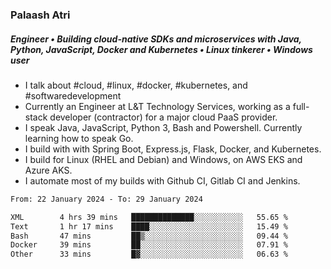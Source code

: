 ### Palaash Atri

##### Engineer • Building cloud-native SDKs and microservices with Java, Python, JavaScript, Docker and Kubernetes • Linux tinkerer • Windows user

- I talk about #cloud, #linux, #docker, #kubernetes, and #softwaredevelopment
- Currently an Engineer at L&T Technology Services, working as a full-stack developer (contractor) for a major cloud PaaS provider.
- I speak Java, JavaScript, Python 3, Bash and Powershell. Currently learning how to speak Go.
- I build with with Spring Boot, Express.js, Flask, Docker, and Kubernetes.
- I build for Linux (RHEL and Debian) and Windows, on AWS EKS and Azure AKS.
- I automate most of my builds with Github CI, Gitlab CI and Jenkins.

<!--
**palaashatri/palaashatri** is a ✨ _special_ ✨ repository because its `README.md` (this file) appears on your GitHub profile.

Here are some ideas to get you started:

- 🔭 I’m currently working on ...
- 🌱 I’m currently learning ...
- 👯 I’m looking to collaborate on ...
- 🤔 I’m looking for help with ...
- 💬 Ask me about ...
- 📫 How to reach me: ...
- 😄 Pronouns: ...
- ⚡ Fun fact: ...
-->

<!--START_SECTION:waka-->

```txt
From: 22 January 2024 - To: 29 January 2024

XML        4 hrs 39 mins   ██████████████░░░░░░░░░░░   55.65 %
Text       1 hr 17 mins    ████░░░░░░░░░░░░░░░░░░░░░   15.49 %
Bash       47 mins         ██▒░░░░░░░░░░░░░░░░░░░░░░   09.44 %
Docker     39 mins         ██░░░░░░░░░░░░░░░░░░░░░░░   07.91 %
Other      33 mins         █▓░░░░░░░░░░░░░░░░░░░░░░░   06.63 %
```

<!--END_SECTION:waka-->
